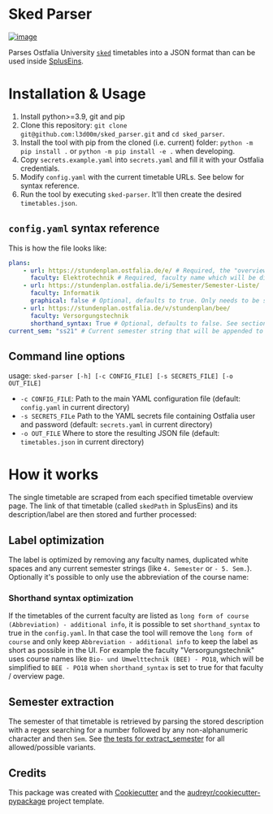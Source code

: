 # Sked Parser

[![image](https://img.shields.io/travis/l3d00m/sked_parser.svg)](https://travis-ci.com/l3d00m/sked_parser)

Parses Ostfalia University [`sked`](https://www.sked.de/) timetables into a JSON format than can be used inside [SplusEins](https://github.com/SplusEins/SplusEins).

# Installation & Usage

1. Install python>=3.9, git and pip
2. Clone this repository: `git clone git@github.com:l3d00m/sked_parser.git` and `cd sked_parser`.
3. Install the tool with pip from the cloned (i.e. current) folder: `python -m pip install .` or `python -m pip install -e .` when developing.
4. Copy `secrets.example.yaml` into `secrets.yaml` and fill it with your Ostfalia credentials.
5. Modify `config.yaml` with the current timetable URLs. See below for syntax reference.
6. Run the tool by executing `sked-parser`. It'll then create the desired `timetables.json`.

## `config.yaml` syntax reference

This is how the file looks like:

```yaml
plans:
    - url: https://stundenplan.ostfalia.de/e/ # Required, the "overview" URL which directly lists the single timetables for that faculty
      faculty: Elektrotechnik # Required, faculty name which will be displayed to the user on spluseins.de
    - url: https://stundenplan.ostfalia.de/i/Semester/Semester-Liste/
      faculty: Informatik
      graphical: false # Optional, defaults to true. Only needs to be specified as false if the timetables are in "list" form.
    - url: https://stundenplan.ostfalia.de/v/stundenplan/bee/
      faculty: Versorgungstechnik
      shorthand_syntax: True # Optional, defaults to false. See section shorthand syntax further below.
current_sem: "ss21" # Current semester string that will be appended to the IDs (to have unique IDs for each semester)
```

## Command line options

usage: `sked-parser [-h] [-c CONFIG_FILE] [-s SECRETS_FILE] [-o OUT_FILE]`

-   `-c CONFIG_FILE`: Path to the main YAML configuration file (default: `config.yaml` in current directory)
-   `-s SECRETS_FILe` Path to the YAML secrets file containing Ostfalia user and password (default: `secrets.yaml` in current directory)
-   `-o OUT_FILE` Where to store the resulting JSON file (default: `timetables.json` in current directory)

# How it works

The single timetable are scraped from each specified timetable overview page. The link of that timetable (called `skedPath` in SplusEins) and its description/label are then stored and further processed:

## Label optimization

The label is optimized by removing any faculty names, duplicated white spaces and any current semester strings (like `4. Semester` or `- 5. Sem.`). Optionally it's possible to only use the abbreviation of the course name:

### Shorthand syntax optimization

If the timetables of the current faculty are listed as `long form of course (Abbreviation) - additional info`, it is possible to set `shorthand_syntax` to true in the `config.yaml`. In that case the tool will remove the `long form of course` and only keep `Abbreviation - additional info` to keep the label as short as possible in the UI. For example the faculty "Versorgungstechnik" uses course names like `Bio- und Umwelttechnik (BEE) - PO18`, which will be simplified to `BEE - PO18` when `shorthand_syntax` is set to true for that faculty / overview page.

## Semester extraction

The semester of that timetable is retrieved by parsing the stored description with a regex searching for a number followed by any non-alphanumeric character and then `Sem`. See [the tests for extract_semester](tests/test_scraper.py) for all allowed/possible variants.

## Credits

This package was created with
[Cookiecutter](https://github.com/audreyr/cookiecutter) and the
[audreyr/cookiecutter-pypackage](https://github.com/audreyr/cookiecutter-pypackage)
project template.
